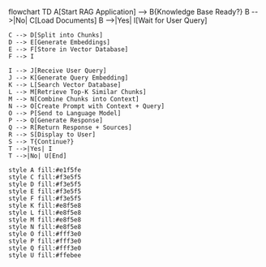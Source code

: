 flowchart TD
    A[Start RAG Application] --> B{Knowledge Base Ready?}
    B -->|No| C[Load Documents]
    B -->|Yes| I[Wait for User Query]
    
    C --> D[Split into Chunks]
    D --> E[Generate Embeddings]
    E --> F[Store in Vector Database]
    F --> I
    
    I --> J[Receive User Query]
    J --> K[Generate Query Embedding]
    K --> L[Search Vector Database]
    L --> M[Retrieve Top-K Similar Chunks]
    M --> N[Combine Chunks into Context]
    N --> O[Create Prompt with Context + Query]
    O --> P[Send to Language Model]
    P --> Q[Generate Response]
    Q --> R[Return Response + Sources]
    R --> S[Display to User]
    S --> T{Continue?}
    T -->|Yes| I
    T -->|No| U[End]

    style A fill:#e1f5fe
    style C fill:#f3e5f5
    style D fill:#f3e5f5
    style E fill:#f3e5f5
    style F fill:#f3e5f5
    style K fill:#e8f5e8
    style L fill:#e8f5e8
    style M fill:#e8f5e8
    style N fill:#e8f5e8
    style O fill:#fff3e0
    style P fill:#fff3e0
    style Q fill:#fff3e0
    style U fill:#ffebee
